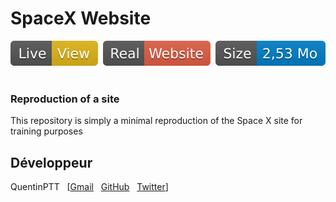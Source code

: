 # SpaceX Website
[![Live view](img/Live-View-yellow.svg)](https://quentinptt.github.io/SpaceX-Website/)&nbsp;
[![Real website](img/Real-Website-red.svg)](https://www.spacex.com/)&nbsp;
[![Size](img/Size-blue.svg)](https://github.com/QuentinPTT/SpaceX-Website)&nbsp;
### Reproduction of a site

This repository is simply a minimal reproduction of the Space X site for training purposes

## Développeur

QuentinPTT
&nbsp; [[Gmail](mailto:quentine0@gmail.com)
&nbsp; [GitHub](https://github.com/QuentinPTT)
&nbsp; [Twitter](https://twitter.com/quentin_ptt)]


